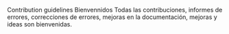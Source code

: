 Contribution guidelines
Bienvennidos 
Todas las contribuciones, informes de errores, correcciones de errores, mejoras en la documentación, mejoras y ideas son bienvenidas.
